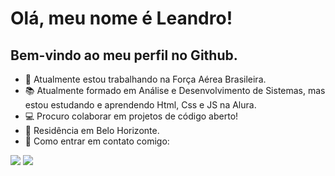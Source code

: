 # Olá, meu nome é Leandro!
## Bem-vindo ao meu perfil no Github.

- 💼 Atualmente estou trabalhando na Força Aérea Brasileira.
- 📚 Atualmente formado em Análise e Desenvolvimento de Sistemas, mas estou estudando e aprendendo Html, Css e JS na Alura.
- 💻 Procuro colaborar em projetos de código aberto!
- 📌 Residência em Belo Horizonte.
- 📨 Como entrar em contato comigo:
<div>
  <a href="https://instagram.com" target="_blank"><img loading="lazy" src="https://img.shields.io/badge/-Instagram-%23E4405F?style=for-the-badge&logo=instagram&logoColor=white" target="_blank"></a>
  <a href="https://www.linkedin.com/in/leandro-mendes-7a93342a2/" target="_blank"><img loading="lazy" src="https://img.shields.io/badge/-LinkedIn-%230077B5?style=for-the-badge&logo=linkedin&logoColor=white" target="_blank"></a>   
</div>

